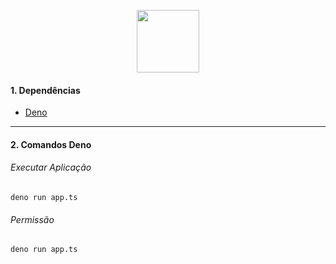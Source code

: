 <p align="center"><img width="100" height="100" src="https://upload.wikimedia.org/wikipedia/commons/8/84/Deno.svg"></p>

#### 1.  Dependências
- [Deno](https://deno.land/#installation)
------------

#### 2.  Comandos Deno
###### Executar Aplicação
```shell
deno run app.ts
```
###### Permissão 
```shell
deno run app.ts
```